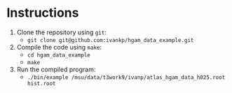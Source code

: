 # Instructions

1. Clone the repository using `git`:
    - `git clone git@github.com:ivankp/hgam_data_example.git`
2. Compile the code using `make`:
    - `cd hgam_data_example`
    - `make`
3. Run the compiled program:
    - `./bin/example /msu/data/t3work9/ivanp/atlas_hgam_data_h025.root hist.root`

